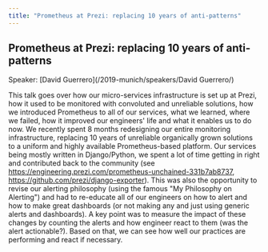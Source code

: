 ```yaml
---
title: "Prometheus at Prezi: replacing 10 years of anti-patterns"
---
```


## Prometheus at Prezi: replacing 10 years of anti-patterns

Speaker: [David Guerrero](/2019-munich/speakers/David Guerrero/)

This talk goes over how our micro-services infrastructure is set up at Prezi, how it used to be monitored with convoluted and unreliable solutions, how we introduced Prometheus to all of our services, what we learned, where we failed, how it improved our engineers' life and what it enables us to do now.  We recently spent 8 months redesigning our entire monitoring infrastructure, replacing 10 years of unreliable organically grown solutions to a uniform and highly available Prometheus-based platform. Our services being mostly written in Django/Python, we spent a lot of time getting in right and contributed back to the community (see https://engineering.prezi.com/prometheus-unchained-331b7ab8737, https://github.com/prezi/django-exporter).  This was also the opportunity to revise our alerting philosophy (using the famous "My Philosophy on Alerting") and had to re-educate all of our engineers on how to alert and how to make great dashboards (or not making any and just using generic alerts and dashboards). A key point was to measure the impact of these changes by counting the alerts and how engineer react to them (was the alert actionable?). Based on that, we can see how well our practices are performing and react if necessary.

